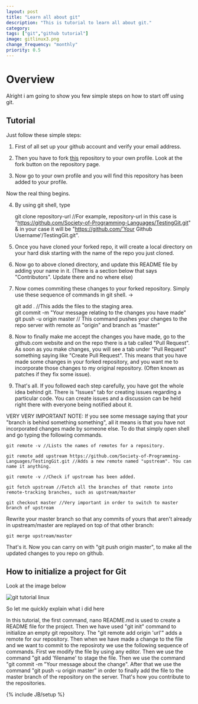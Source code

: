 ```yaml
---
layout: post
title: "Learn all about git"
description: "This is tutorial to learn all about git."
category:
tags: ["git","github tutorial"]
image: gitlinux3.png
change_frequency: "monthly"
priority: 0.5
---
```


# Overview

Alright i am going to show you few simple steps on how to start off using git.


## Tutorial  

Just follow these simple steps:  

1) First of all set up your github account and verify your email address.

2) Then you have to fork [this](https://github.com/Society-of-Programming-Languages/TestingGit.git) repository to your own profile. Look at the fork button on the repository page.

3) Now go to your own profile and you will find this repository has been added to your profile.

Now the real thing begins.

4) By using git shell, type

	git clone repository-url //For example, repository-url in this case is "https://github.com/Society-of-Programming-Languages/TestingGit.git" & in your case it will be "https://github.com/'Your Github Username'/TestingGit.git".

5) Once you have cloned your forked repo, it will create a local directory on your hard disk starting with the name of the repo you just cloned.

6) Now go to above cloned directory, and update this README file by adding your name in it. (There is a section below that says "Contributors". Update there and no where else)

7) Now comes commiting these changes to your forked repository. Simply use these sequence of commands in git shell. ->

    git add . //This adds the files to the staging area.  
    git commit -m "Your message relating to the changes you have made"
    git push -u origin master // This command pushes your changes to the repo server with remote as "origin" and branch as "master"

8) Now to finally make me accept the changes you have made, go to the github.com website and on the repo there is a tab called "Pull Request". As soon as you make changes, you will see a tab under "Pull Request" something saying like "Create Pull Request". This means that you have made some changes in your forked repository, and you want me to incorporate those changes to my original repository. (Often known as patches if they fix some issue).

9) That's all. If you followed each step carefully, you have got the whole idea behind git. There is "Issues" tab for creating issues regarding a particular code. You can create issues and a discussion can be held right there with everyone being notified about it.

VERY VERY IMPORTANT NOTE: If you see some message saying that your "branch is behind something something", all it means is that you have not incorporated changes made by someone else. To do that simply open shell and go typing the following commands.

    git remote -v //Lists the names of remotes for a repository.

    git remote add upstream https://github.com/Society-of-Programming-Languages/TestingGit.git //Adds a new remote named "upstream". You can name it anything.

    git remote -v //Check if upstream has been added.

    git fetch upstream //Fetch all the branches of that remote into remote-tracking branches, such as upstream/master

    git checkout master //Very important in order to switch to master branch of upstream

Rewrite your master branch so that any commits of yours that aren't already in upstream/master are replayed on top of that other branch:

    git merge upstream/master

That's it. Now you can carry on with "git push origin master", to make all the updated changes to you repo on github.


## How to initialize a project for Git

Look at the image below  

<img src="{{ site.url }}/assets/imags/gitlinux3.png" title="git tutorial linux" />

So let me quickly explain what i did here  


In this tutorial, the first command, nano README.md is used to create a README file for the project. Then we have used "git init" command to initialize an empty git repository. The "git remote add origin 'url'" adds a remote for our repository. Then when we have made a change to the file and we want to commit to the reposiroty we use the following sequence of commands.
First we modify the file by using any editor. Then we use the command "git add 'filename' to stage the file. Then we use the command "git commit -m "Your message about the change". After that we use the command "git push -u origin master" in order to finally add the file to the master branch of the repository on the server. That's how you contribute to the repositories.

{% include JB/setup %}
